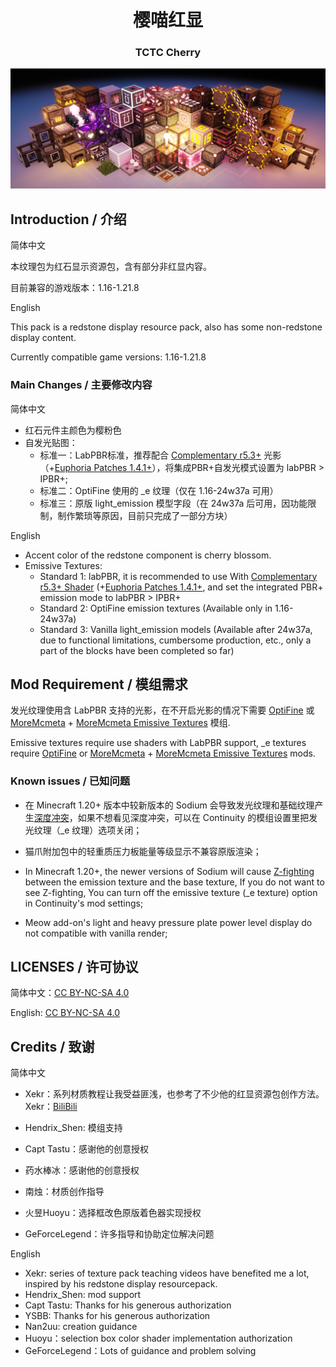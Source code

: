 <h1 align = "center">樱喵红显</h1>
<h3 align = "center">TCTC Cherry</h3>

<div align="center"><img src="Featured_img.png" /></div>

## Introduction / 介绍

简体中文

本纹理包为红石显示资源包，含有部分非红显内容。

目前兼容的游戏版本：1.16-1.21.8

English

This pack is a redstone display resource pack, also has some non-redstone display content.

Currently compatible game versions: 1.16-1.21.8

### Main Changes / 主要修改内容

简体中文

- 红石元件主颜色为樱粉色
- 自发光贴图：
    - 标准一：LabPBR标准，推荐配合 [Complementary r5.3+](https://modrinth.com/shader/complementary-reimagined/version/latest) 光影（+[Euphoria Patches 1.4.1+](https://www.euphoriapatches.com/how-to-install/)），将集成PBR+自发光模式设置为 labPBR > IPBR+;
    - 标准二：OptiFine 使用的 _e 纹理（仅在 1.16-24w37a 可用）
    - 标准三：原版 light_emission 模型字段（在 24w37a 后可用，因功能限制，制作繁琐等原因，目前只完成了一部分方块）

English

- Accent color of the redstone component is cherry blossom.
- Emissive Textures: 
    - Standard 1: labPBR, it is recommended to use With [Complementary r5.3+ Shader](https://modrinth.com/shader/complementary-reimagined/version/latest) (+[Euphoria Patches 1.4.1+](https://www.euphoriapatches.com/how-to-install/), and set the integrated PBR+ emission mode to labPBR > IPBR+
    - Standard 2: OptiFine emission textures (Available only in 1.16-24w37a)
    - Standard 3: Vanilla light_emission models (Available after 24w37a, due to functional limitations, cumbersome production, etc., only a part of the blocks have been completed so far)

## Mod Requirement / 模组需求

发光纹理使用含 LabPBR 支持的光影，在不开启光影的情况下需要 [OptiFine](https://www.optifine.net/downloads) 或 [MoreMcmeta](https://modrinth.com/mod/moremcmeta) + [MoreMcmeta Emissive Textures](https://modrinth.com/mod/moremcmeta-emissive) 模组.

Emissive textures require use shaders with LabPBR support, _e textures require [OptiFine](https://www.optifine.net/downloads) or [MoreMcmeta](https://modrinth.com/mod/moremcmeta) + [MoreMcmeta Emissive Textures](https://modrinth.com/mod/moremcmeta-emissive) mods.

### Known issues / 已知问题

- 在 Minecraft 1.20+ 版本中较新版本的 Sodium 会导致发光纹理和基础纹理产生[深度冲突](https://github.com/PepperCode1/Continuity/issues/292)，如果不想看见深度冲突，可以在 Continuity 的模组设置里把发光纹理（_e 纹理）选项关闭；
- 猫爪附加包中的轻重质压力板能量等级显示不兼容原版渲染；

- In Minecraft 1.20+, the newer versions of Sodium will cause [Z-fighting](https://github.com/PepperCode1/Continuity/issues/292) between the emission texture and the base texture, If you do not want to see Z-fighting, You can turn off the emissive texture (_e texture) option in Continuity's mod settings;
- Meow add-on's light and heavy pressure plate power level display do not compatible with vanilla render;

## LICENSES / 许可协议

简体中文：[CC BY-NC-SA 4.0](https://creativecommons.org/licenses/by-nc-sa/4.0/deed.zh)

English: [CC BY-NC-SA 4.0](https://creativecommons.org/licenses/by-nc-sa/4.0/deed.en)

## Credits / 致谢

简体中文

- Xekr：系列材质教程让我受益匪浅，也参考了不少他的红显资源包创作方法。Xekr：[BiliBili](https://space.bilibili.com/5930630)

- Hendrix_Shen: 模组支持

- Capt Tastu：感谢他的创意授权

- 药水棒冰：感谢他的创意授权

- 南烛：材质创作指导

- 火昱Huoyu：选择框改色原版着色器实现授权

- GeForceLegend：许多指导和协助定位解决问题

English

- Xekr: series of texture pack teaching videos have benefited me a lot, inspired by his redstone display resourcepack.
- Hendrix_Shen: mod support
- Capt Tastu: Thanks for his generous authorization
- YSBB: Thanks for his generous authorization
- Nan2uu: creation guidance
- Huoyu：selection box color shader implementation authorization
- GeForceLegend：Lots of guidance and problem solving
